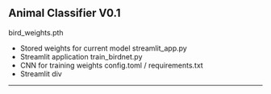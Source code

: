 Animal Classifier V0.1
---
bird_weights.pth
- Stored weights for current model
streamlit_app.py
- Streamlit application
train_birdnet.py
- CNN for training weights
config.toml / requirements.txt
- Streamlit div
---
